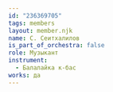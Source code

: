 ```yaml
---
id: "236369705"
tags: members
layout: member.njk
name: С. Сеитхалилов
is_part_of_orchestra: false
role: Музыкант
instrument:
  - Балалайка к-бас
works: да
---
```

